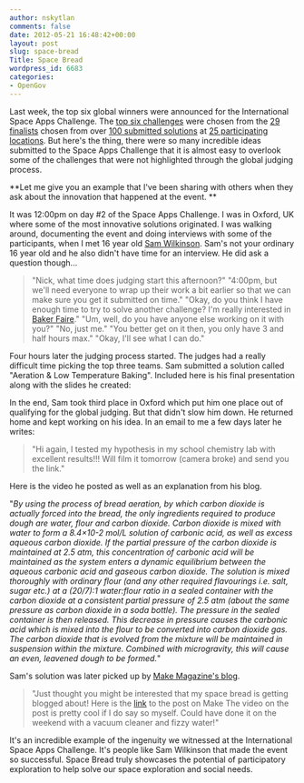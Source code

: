 ```yaml
---
author: nskytlan
comments: false
date: 2012-05-21 16:48:42+00:00
layout: post
slug: space-bread
Title: Space Bread
wordpress_id: 6683
categories:
- OpenGov
---
```


Last week, the top six global winners were announced for the International Space Apps Challenge. The [top six challenges](http://open.nasa.gov/blog/2012/05/18/global-winners-announced/) were chosen from the [29 finalists](http://open.nasa.gov/blog/2012/05/09/spaceapps-global-judging-open-now/) chosen from over [100 submitted solutions](http://open.nasa.gov/blog/2012/04/25/100-reasons-spaceapps-made-a-difference/) at [25 participating locations](http://spaceappschallenge.org/locations/). But here's the thing, there were so many incredible ideas submitted to the Space Apps Challenge that it is almost easy to overlook some of the challenges that were not highlighted through the global judging process.

**Let me give you an example that I've been sharing with others when they ask about the innovation that happened at the event.
**

It was 12:00pm on day #2 of the Space Apps Challenge. I was in Oxford, UK where some of the most innovative solutions originated. I was walking around, documenting the event and doing interviews with some of the participants, when I met 16 year old [Sam Wilkinson](http://www.twitter.com/angryspinach). Sam's not your ordinary 16 year old and he also didn't have time for an interview. He did ask a question though...


> "Nick, what time does judging start this afternoon?"
"4:00pm, but we'll need everyone to wrap up their work a bit earlier so that we can make sure you get it submitted on time."
"Okay, do you think I have enough time to try to solve another challenge? I'm really interested in [Baker Faire](http://spaceappschallenge.org/challenge/bakerfaire/)."
"Um, well, do you have anyone else working on it with you?"
"No, just me."
"You better get on it then, you only have 3 and half hours max."
"Okay, I'll see what I can do."


Four hours later the judging process started. The judges had a really difficult time picking the top three teams. Sam submitted a solution called "Aeration & Low Temperature Baking".  Included here is his final presentation along with the slides he created:





In the end, Sam took third place in Oxford which put him one place out of qualifying for the global judging. But that didn't slow him down. He returned home and kept working on his idea. In an email to me a few days later he writes: 



> "Hi again, I tested my hypothesis in my school chemistry lab with excellent results!!! Will film it tomorrow (camera broke) and send you the link." 




Here is the video he posted as well as an explanation from his blog.



"_By using the process of bread aeration, by which carbon dioxide is actually forced into the bread, the only ingredients required to produce dough are water, flour and carbon dioxide. Carbon dioxide is mixed with water to form a 8.4×10-2 mol/L solution of carbonic acid, as well as excess aqueous carbon dioxide. If the partial pressure of the carbon dioxide is maintained at 2.5 atm, this concentration of carbonic acid will be maintained as the system enters a dynamic equilibrium between the aqueous carbonic acid and gaseous carbon dioxide. The solution is mixed thoroughly with ordinary flour (and any other required flavourings i.e. salt, sugar etc.) at a (20/7):1 water:flour ratio in a sealed container with the carbon dioxide at a consistent partial pressure of 2.5 atm (about the same pressure as carbon dioxide in a soda bottle). The pressure in the sealed container is then released. This decrease in pressure causes the carbonic acid which is mixed into the flour to be converted into carbon dioxide gas. The carbon dioxide that is evolved from the mixture will be maintained in suspension within the mixture. Combined with microgravity, this will cause an even, leavened dough to be formed._"

Sam's solution was later picked up by [Make Magazine's blog](http://blog.makezine.com/2012/05/09/spacebread-rises-in-5-seconds/). 



> "Just thought you might be interested that my space bread is getting blogged about! Here is the [link](http://blog.makezine.com/2012/05/09/spacebread-rises-in-5-seconds/) to the post on Make The video on the post is pretty cool if I do say so myself. Could have done it on the weekend with a vacuum cleaner and fizzy water!"




It's an incredible example of the ingenuity we witnessed at the International Space Apps Challenge. It's people like Sam Wilkinson that made the event so successful. Space Bread truly showcases the potential of participatory exploration to help solve our space exploration and social needs.
